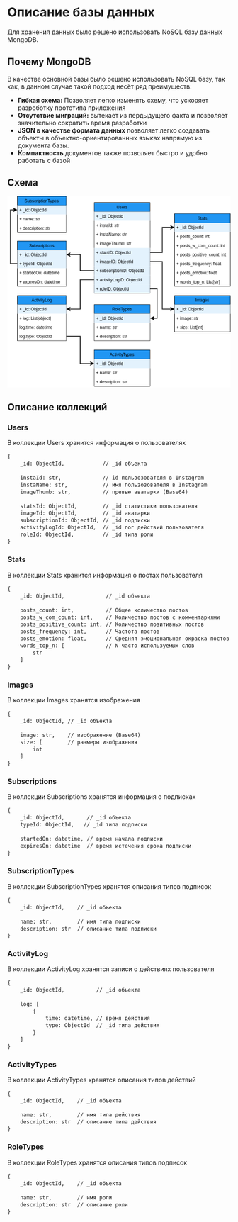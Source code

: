 # Описание базы данных

Для хранения данных было решено использовать NoSQL базу данных MongoDB.

## Почему MongoDB

В качестве основной базы было решено использовать NoSQL базу, так как, в данном случае такой подход несёт ряд преимуществ:

- **Гибкая схема:** Позволяет легко изменять схему, что ускоряет разроботку прототипа приложения
- **Отсутствие миграций:** вытекает из пердыдущего факта и позволяет значительно сократить время разработки
- **JSON в качестве формата данных** позволяет легко создавать объекты в объектно-ориентированных языках напрямую из документа базы.
- **Компактность** документов также позволяет быстро и удобно работать с базой

## Схема

![Scheme](figs/schema.png)

## Описание коллекций

### Users

В коллекции Users хранится информация о пользователях

```jsonc
{
    _id: ObjectId,            // _id объекта

    instaId: str,             // id пользозователя в Instagram
    instaName: str,           // имя пользозователя в Instagram
    imageThumb: str,          // превью аватарки (Base64)

    statsId: ObjectId,        // _id статистики пользователя
    imageId: ObjectId,        // _id аватарки
    subscriptionId: ObjectId, // _id подписки
    activityLogId: ObjectId,  // _id лог действий пользователя
    roleId: ObjectId,         // _id типа роли
}
```

### Stats

В коллекции Stats хранится информация о постах пользователя

```jsonc
{
    _id: ObjectId,             // _id объекта

    posts_count: int,          // Общее количество постов
    posts_w_com_count: int,    // Количество постов с комментариями
    posts_positive_count: int, // Количество позитивных постов
    posts_frequency: int,      // Частота постов
    posts_emotion: float,      // Средняя эмоциональная окраска постов
    words_top_n: [             // N часто используемых слов
        str
    ]
}
```

### Images

В коллекции Images хранятся изображения

```jsonc
{
    _id: ObjectId, // _id объекта

    image: str,    // изображение (Base64)
    size: [        // размеры изображения
        int
    ]
}
```

### Subscriptions

В коллекции Subscriptions хранятся информация о подписках

```jsonc
{
    _id: ObjectId,       // _id объекта
    typeId: ObjectId,   // _id типа подписки

    startedOn: datetime, // время начала подписки
    expiresOn: datetime  // время истечения срока подписки
}
```

### SubscriptionTypes

В коллекции SubscriptionTypes хранятся описания типов подписок

```jsonc
{
    _id: ObjectId,    // _id объекта

    name: str,        // имя типа подписки
    description: str  // описание типа подписки
}
```

### ActivityLog

В коллекции ActivityLog хранятся записи о действиях пользователя

```jsonc
{
    _id: ObjectId,          // _id объекта

    log: [
        {
            time: datetime, // время действия
            type: ObjectId  // _id типа действия
        }
    ]
}
```

### ActivityTypes

В коллекции ActivityTypes хранятся описания типов действий

```jsonc
{
    _id: ObjectId,    // _id объекта

    name: str,        // имя типа действия
    description: str  // описание типа действия
}
```

### RoleTypes

В коллекции RoleTypes хранятся описания типов подписок

```jsonc
{
    _id: ObjectId,    // _id объекта

    name: str,        // имя роли
    description: str  // описание роли
}
```
